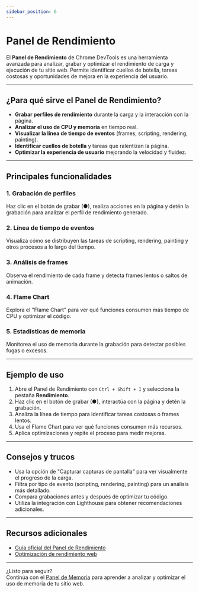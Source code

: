 ```yaml
---
sidebar_position: 6
---
```


# Panel de Rendimiento

El **Panel de Rendimiento** de Chrome DevTools es una herramienta avanzada para analizar, grabar y optimizar el rendimiento de carga y ejecución de tu sitio web. Permite identificar cuellos de botella, tareas costosas y oportunidades de mejora en la experiencia del usuario.

---

## ¿Para qué sirve el Panel de Rendimiento?

- **Grabar perfiles de rendimiento** durante la carga y la interacción con la página.
- **Analizar el uso de CPU y memoria** en tiempo real.
- **Visualizar la línea de tiempo de eventos** (frames, scripting, rendering, painting).
- **Identificar cuellos de botella** y tareas que ralentizan la página.
- **Optimizar la experiencia de usuario** mejorando la velocidad y fluidez.

---

## Principales funcionalidades

### 1. Grabación de perfiles

Haz clic en el botón de grabar (●), realiza acciones en la página y detén la grabación para analizar el perfil de rendimiento generado.

### 2. Línea de tiempo de eventos

Visualiza cómo se distribuyen las tareas de scripting, rendering, painting y otros procesos a lo largo del tiempo.

### 3. Análisis de frames

Observa el rendimiento de cada frame y detecta frames lentos o saltos de animación.

### 4. Flame Chart

Explora el "Flame Chart" para ver qué funciones consumen más tiempo de CPU y optimizar el código.

### 5. Estadísticas de memoria

Monitorea el uso de memoria durante la grabación para detectar posibles fugas o excesos.

---

## Ejemplo de uso

1. Abre el Panel de Rendimiento con `Ctrl + Shift + I` y selecciona la pestaña **Rendimiento**.
2. Haz clic en el botón de grabar (●), interactúa con la página y detén la grabación.
3. Analiza la línea de tiempo para identificar tareas costosas o frames lentos.
4. Usa el Flame Chart para ver qué funciones consumen más recursos.
5. Aplica optimizaciones y repite el proceso para medir mejoras.

---

## Consejos y trucos

- Usa la opción de "Capturar capturas de pantalla" para ver visualmente el progreso de la carga.
- Filtra por tipo de evento (scripting, rendering, painting) para un análisis más detallado.
- Compara grabaciones antes y después de optimizar tu código.
- Utiliza la integración con Lighthouse para obtener recomendaciones adicionales.

---

## Recursos adicionales

- [Guía oficial del Panel de Rendimiento](https://developer.chrome.com/docs/devtools/performance/)
- [Optimización de rendimiento web](https://web.dev/performance/)

---

¿Listo para seguir?  
Continúa con el [Panel de Memoria](./memory-panel.md) para aprender a analizar y optimizar el uso de memoria de tu sitio web.
